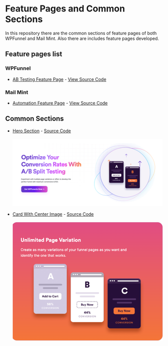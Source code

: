 # Feature Pages and Common Sections
In this repository there are the common sections of feature pages of both WPFunnel and Mail Mint. Also there are includes feature pages developed. 

## Feature pages list
### WPFunnel
- [AB Testing Feature Page](https://kabir-coderex.github.io/website-common-sections/pages/ABTesting-WPF/index.html) - [View Source Code](https://github.com/kabir-coderex/website-common-sections/tree/develop/Pages/ABTesting-WPF)

### Mail Mint
- [Automation Feature Page](https://kabir-coderex.github.io/website-common-sections/pages/Automation-MM/index.html) - [View Source Code](https://github.com/kabir-coderex/website-common-sections/tree/develop/Pages/Automation-MM)


## Common Sections
- [Hero Section](https://kabir-coderex.github.io/website-common-sections/components/HeroSection/hero-section.html) - [Source Code](https://github.com/kabir-coderex/website-common-sections/tree/develop/components/HeroSection)
<br><br>
![Hero Section Image](./assets/hero-section.png)

- [Card With Center Image](https://kabir-coderex.github.io/website-common-sections/components/CardWithCenterImage/index.html) - [Source Code](https://github.com/kabir-coderex/website-common-sections/tree/develop/components/CardWithCenterImage)
<br><br>
![Card Image](./assets/CardWithCenterImage.png)


